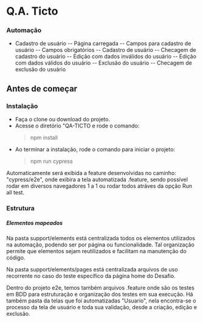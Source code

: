 # Q.A. Ticto
### Automação 

- Cadastro de usuário
    -- Página carregada
    -- Campos para cadastro de usuário
    -- Campos obrigatórios
    -- Cadastro de usuário
    -- Checagem de cadastro do usuário
    -- Edição com dados inválidos do usuário
    -- Edição com dados válidos do usuário
    -- Exclusão do usuário
    -- Checagem de exclusão do usuário

## Antes de começar
 
 ### Instalação
- Faça o clone ou download do projeto.
- Acesse o diretório "QA-TICTO e rode o comando:
  > npm install
- Ao terminar a instalação, rode o comando para iniciar o projeto:
  > npm run cypress

Automaticamente será exibida a feature desenvolvidas no caminho: "cypress/e2e", onde exibira a tela automatizada .feature, sendo possível rodar em diversos navegadores 1 a 1 ou rodar todos atráves da opção Run all test.

### Estrutura
##### Elementos mapeados

Na pasta support/elements está centralizada todos os elementos utilizados na automação, podendo ser por página ou funcionalidade. Tal organização permite que elementos sejam reutilizados e facilitam na manutenção do código.

Na pasta support/elements/pages está centralizada arquivos de uso recorrente no caso do teste específico da página home do Desafio.


Dentro do projeto e2e, temos também arquivos .feature onde são os testes em BDD para estruturação e organização dos testes em sua execução. 
Há também pasta da telas que foi automatizadas "Usuario", nela encontra-se o processo da tela de usuário e toda sua validação, desde a criação, edição e exclusão.

> 
